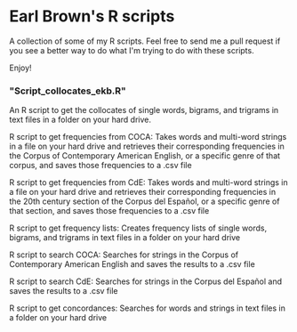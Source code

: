 # Earl Brown's R scripts

A collection of some of my R scripts. Feel free to send me a pull request if you see a better way to do what I'm trying to do with these scripts.

Enjoy!

### "Script_collocates_ekb.R"
An R script to get the collocates of single words, bigrams, and trigrams in text files in a folder on your hard drive.


R script to get frequencies from COCA: Takes words and multi-word strings in a file on your hard drive and retrieves their corresponding frequencies in the Corpus of Contemporary American English, or a specific genre of that corpus, and saves those frequencies to a .csv file

R script to get frequencies from CdE: Takes words and multi-word strings in a file on your hard drive and retrieves their corresponding frequencies in the 20th century section of the Corpus del Español, or a specific genre of that section, and saves those frequencies to a .csv file

R script to get frequency lists: Creates frequency lists of single words, bigrams, and trigrams in text files in a folder on your hard drive

R script to search COCA: Searches for strings in the Corpus of Contemporary American English and saves the results to a .csv file

R script to search CdE: Searches for strings in the Corpus del Español and saves the results to a .csv file

R script to get concordances: Searches for words and strings in text files in a folder on your hard drive





